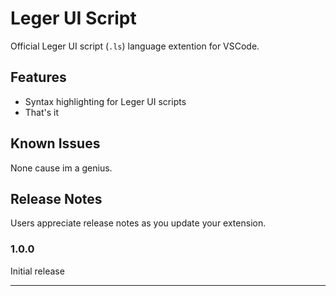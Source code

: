 # Leger UI Script

Official Leger UI script (`.ls`) language extention for VSCode.

## Features

* Syntax highlighting for Leger UI scripts
* That's it

## Known Issues

None cause im a genius.

## Release Notes

Users appreciate release notes as you update your extension.

### 1.0.0

Initial release

---